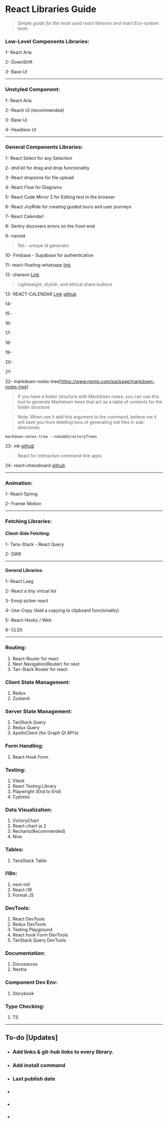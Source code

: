 # React Libraries Guide
>  *Simple guide for the most used react libraries and react Eco-system tools*

### Low-Level Components Libraries:

1- React Aria 

2- DownShift 

3- Base UI

---------

### Unstyled Component:

1- React Aria 

2- Reach UI (recommended)

3- Base UI

4- Headless UI

---------

### General Components Libraries:

1- React Select for any Selection

2- dnd kit for drag and drop functionality 

3- React dropzone for file upload

4- React Flow for Diagrams

5- React Code Mirror 2 for Editing text in the browser

6- React JoyRide for creating guided tours and user journeys

7- React Calendar!

8- Sentry discovers errors on the front-end

9- nanoid 
> 1kb - unique id generator

10- Firebase - Supabase for authentication

11- react-floating-whatsapp [link](https://www.npmjs.com/package/react-floating-whatsapp)

12- shareon [Link](https://www.npmjs.com/package/shareon)
>Lightweight, stylish, and ethical share buttons

13- REACT-CALENDAR [Link](https://projects.wojtekmaj.pl/react-calendar/)
[github](https://github.com/wojtekmaj/react-calendar)

14-

15-

16- 

17-

18- 

19-

20-

21-

22- markdown-notes-tree[https://www.npmjs.com/package/markdown-notes-tree]
>If you have a folder structure with Markdown notes, you can use this tool to generate Markdown trees that act as a table of contents for the folder structure.

>Note: When use it add this argument to the command, believe me it will save you from deleting tons of generating md files in sub-directories   

```
markdown-notes-tree --noSubdirectoryTrees

```

23- ink [github](https://github.com/vadimdemedes/ink)
>React for interactive command-line apps

24- react-chessboard [github](https://github.com/Clariity/react-chessboard)


---------


### Animation:

1- React-Spring

2- Framer Motion

---------

### Fetching Libraries:

#### Client-Side Fetching:

1- Tans-Stack - React Query

2- SWR

----------

#### General Libraries:

1- React Laag

2- React a tiny virtual list

3- Emoji picker react

4- Use-Copy (Add a copying to clipboard functionality)

5- React-Hookz / Web

6- CLSX

-------

### Routing: 
1. React-Router for react 
2. Next Navigation(Router) for next 
3. Tan-Stack Router for react


### Client State Management:
 1. Redux 
 2. Zustand
 

### Server State Management:

1. TanStack Query
 2. Redux Query
 3. ApolloClient (for Graph Ql API’s)


### Form Handling:
1. React Hook Form

### Testing: 
1. Vitest
2. React Testing Library
3. Playwright (End to End)
4. Cypress

### Data Visualization:

 1. VictoryChart 
 2. React-chart-js 2 
 3. Recharts(Recommended)
 4. Nivo

### Tables:  

 1. TansStack Table 

### I18n: 
1. next-intl
2. React-i18 
3. Format JS 

### DevTools: 

1. React  DevTools
2. Redux  DevTools
3. Testing Playground
4. React hook Form DevTools
5. TanStack Query DevTools

### Documentation: 

1. Docusaurus 
2. Nextra 

### Component Dev Env: 

1. Storybook

### Type Checking: 

1. TS 
------

## To-do [Updates]

+ ### Add links & git-hub links to every library.
+ ### Add install command
+ ### Last publish date
+ ### 
+ ### 
+ ###